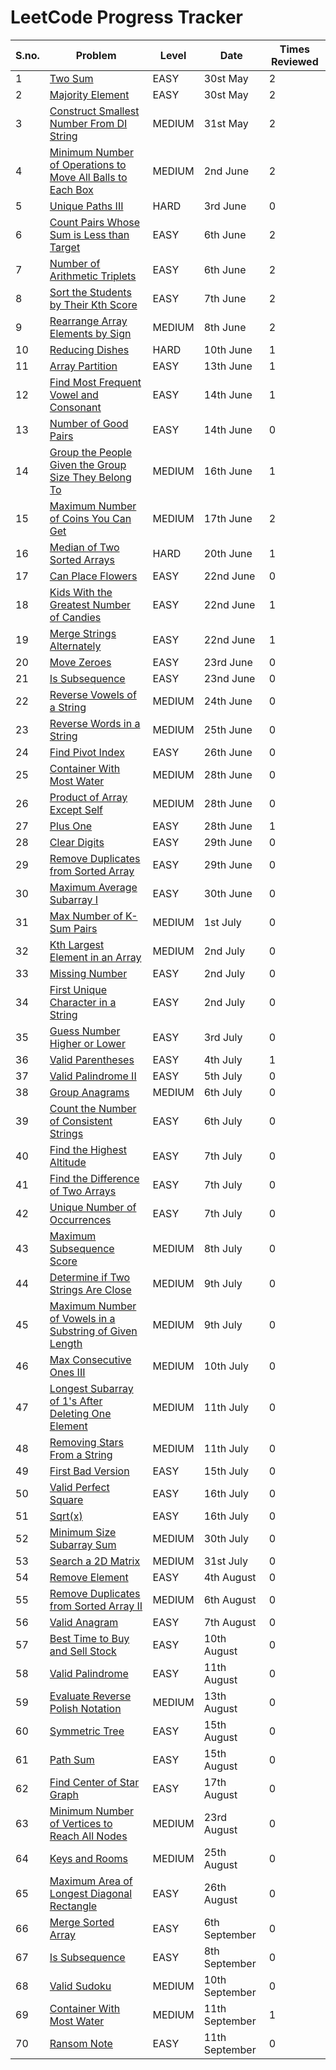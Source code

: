 
# LeetCode Progress Tracker

| S.no. | Problem | Level | Date | Times Reviewed |
|------|---------|----------|--------|--------|
| 1 | [Two Sum](https://leetcode.com/problems/two-sum/) | EASY | 30st May | 2 |
| 2 | [Majority Element](https://leetcode.com/problems/majority-element/) | EASY | 30st May | 2 |
| 3 | [Construct Smallest Number From DI String](https://leetcode.com/problems/construct-smallest-number-from-di-string/) | MEDIUM | 31st May | 2 |
| 4 | [Minimum Number of Operations to Move All Balls to Each Box](https://leetcode.com/problems/minimum-number-of-operations-to-move-all-balls-to-each-box/)| MEDIUM | 2nd June | 2 |
| 5 | [Unique Paths III](https://leetcode.com/problems/unique-paths-iii/) | HARD | 3rd June | 0 |
| 6 | [Count Pairs Whose Sum is Less than Target](https://leetcode.com/problems/count-pairs-whose-sum-is-less-than-target/) | EASY | 6th June | 2 |
| 7 | [Number of Arithmetic Triplets](https://leetcode.com/problems/number-of-arithmetic-triplets/) | EASY | 6th June | 2 |
| 8 | [Sort the Students by Their Kth Score](https://leetcode.com/problems/sort-the-students-by-their-kth-score/) | EASY | 7th June | 2 |
| 9 | [Rearrange Array Elements by Sign](https://leetcode.com/problems/rearrange-array-elements-by-sign/) | MEDIUM | 8th June | 2 |
| 10 | [Reducing Dishes](https://leetcode.com/problems/reducing-dishes/) | HARD | 10th June | 1 |
| 11 | [Array Partition](https://leetcode.com/problems/array-partition/) | EASY | 13th June | 1 |
| 12 | [Find Most Frequent Vowel and Consonant](https://leetcode.com/problems/find-most-frequent-vowel-and-consonant/) | EASY | 14th June | 1 |
| 13 | [Number of Good Pairs](https://leetcode.com/problems/number-of-good-pairs/) | EASY | 14th June | 0 |
| 14 | [Group the People Given the Group Size They Belong To](https://leetcode.com/problems/group-the-people-given-the-group-size-they-belong-to/) | MEDIUM | 16th June | 1 |
| 15 | [Maximum Number of Coins You Can Get](https://leetcode.com/problems/maximum-number-of-coins-you-can-get/) | MEDIUM | 17th June | 2 |
| 16 | [Median of Two Sorted Arrays](https://leetcode.com/problems/median-of-two-sorted-arrays/) | HARD | 20th June | 1 |
| 17 | [Can Place Flowers](https://leetcode.com/problems/can-place-flowers/) | EASY | 22nd June | 0 |
| 18 | [Kids With the Greatest Number of Candies](https://leetcode.com/problems/kids-with-the-greatest-number-of-candies/) | EASY | 22nd June | 1 |
| 19 | [Merge Strings Alternately](https://leetcode.com/problems/merge-strings-alternately/) | EASY | 22nd June | 1 |
| 20 | [Move Zeroes](https://leetcode.com/problems/move-zeroes/) | EASY | 23rd June | 0 |
| 21 | [Is Subsequence](https://leetcode.com/problems/is-subsequence/) | EASY | 23nd June | 0 |
| 22 | [Reverse Vowels of a String](https://leetcode.com/problems/reverse-vowels-of-a-string/) | MEDIUM | 24th June | 0 |
| 23 | [Reverse Words in a String](https://leetcode.com/problems/reverse-words-in-a-string/) | MEDIUM | 25th June | 0 |
| 24 | [Find Pivot Index](https://leetcode.com/problems/find-pivot-index/) | EASY | 26th June | 0 |
| 25 | [Container With Most Water](https://leetcode.com/problems/container-with-most-water/) | MEDIUM | 28th June | 0 |
| 26 | [Product of Array Except Self](https://leetcode.com/problems/product-of-array-except-self/) | MEDIUM | 28th June | 0 |
| 27 | [Plus One](https://leetcode.com/problems/plus-one/) | EASY | 28th June | 1 |
| 28 | [Clear Digits](https://leetcode.com/problems/clear-digits/) | EASY | 29th June | 0 |
| 29 | [Remove Duplicates from Sorted Array](https://leetcode.com/problems/remove-duplicates-from-sorted-array/) | EASY | 29th June | 0 |
| 30 | [Maximum Average Subarray I](https://leetcode.com/problems/maximum-average-subarray-i/) | EASY | 30th June | 0 |
| 31 | [Max Number of K-Sum Pairs](https://leetcode.com/problems/max-number-of-k-sum-pairs/) | MEDIUM | 1st July | 0 |
| 32 | [Kth Largest Element in an Array](https://leetcode.com/problems/kth-largest-element-in-an-array/) | MEDIUM | 2nd July | 0 |
| 33 | [Missing Number](https://leetcode.com/problems/missing-number/) | EASY | 2nd July | 0 |
| 34 | [First Unique Character in a String](https://leetcode.com/problems/first-unique-character-in-a-string/) | EASY | 2nd July | 0 |
| 35 | [Guess Number Higher or Lower](https://leetcode.com/problems/guess-number-higher-or-lower/) | EASY | 3rd July | 0 |
| 36 | [Valid Parentheses](https://leetcode.com/problems/valid-parentheses/) | EASY | 4th July | 1 |
| 37 | [Valid Palindrome II](https://leetcode.com/problems/valid-palindrome-ii/) | EASY | 5th July | 0 |
| 38 | [Group Anagrams](https://leetcode.com/problems/group-anagrams/) | MEDIUM | 6th July | 0 |
| 39 | [Count the Number of Consistent Strings](https://leetcode.com/problems/count-the-number-of-consistent-strings/) | EASY | 6th July | 0 |
| 40 | [Find the Highest Altitude](https://leetcode.com/problems/find-the-highest-altitude/) | EASY | 7th July | 0 |
| 41 | [Find the Difference of Two Arrays](https://leetcode.com/problems/find-the-difference-of-two-arrays/) | EASY | 7th July | 0 |
| 42 | [Unique Number of Occurrences](https://leetcode.com/problems/unique-number-of-occurrences/) | EASY | 7th July | 0 |
| 43 | [Maximum Subsequence Score](https://leetcode.com/problems/maximum-subsequence-score/) | MEDIUM | 8th July | 0 |
| 44 | [Determine if Two Strings Are Close](https://leetcode.com/problems/determine-if-two-strings-are-close/) | MEDIUM | 9th July | 0 |
| 45 | [Maximum Number of Vowels in a Substring of Given Length](https://leetcode.com/problems/maximum-number-of-vowels-in-a-substring-of-given-length/) | MEDIUM | 9th July | 0 |
| 46 | [Max Consecutive Ones III](https://leetcode.com/problems/max-consecutive-ones-iii/) | MEDIUM | 10th July | 0 |
| 47 | [Longest Subarray of 1's After Deleting One Element](https://leetcode.com/problems/longest-subarray-of-1s-after-deleting-one-element/) | MEDIUM | 11th July | 0 |
| 48 | [Removing Stars From a String](https://leetcode.com/problems/removing-stars-from-a-string/) | MEDIUM | 11th July | 0 |
| 49 | [First Bad Version](https://leetcode.com/problems/first-bad-version/) | EASY | 15th July | 0 |
| 50 | [Valid Perfect Square](https://leetcode.com/problems/valid-perfect-square/) | EASY | 16th July | 0 |
| 51 | [Sqrt(x)](https://leetcode.com/problems/sqrtx/) | EASY | 16th July | 0 |
| 52 | [Minimum Size Subarray Sum](https://leetcode.com/problems/minimum-size-subarray-sum/) | MEDIUM | 30th July | 0 |
| 53 | [Search a 2D Matrix](https://leetcode.com/problems/search-a-2d-matrix/) | MEDIUM | 31st July | 0 |
| 54 | [Remove Element](https://leetcode.com/problems/remove-element/) | EASY | 4th August | 0 |
| 55 | [Remove Duplicates from Sorted Array II](https://leetcode.com/problems/remove-duplicates-from-sorted-array-ii/) | MEDIUM | 6th August | 0 |
| 56 | [Valid Anagram](https://leetcode.com/problems/valid-anagram/) | EASY | 7th August | 0 |
| 57 | [Best Time to Buy and Sell Stock](https://leetcode.com/problems/best-time-to-buy-and-sell-stock/) | EASY | 10th August | 0 |
| 58 | [Valid Palindrome](https://leetcode.com/problems/valid-palindrome/) | EASY | 11th August | 0 |
| 59 | [Evaluate Reverse Polish Notation](https://leetcode.com/problems/evaluate-reverse-polish-notation/) | MEDIUM | 13th August | 0 |
| 60 | [Symmetric Tree](https://leetcode.com/problems/symmetric-tree/) | EASY | 15th August | 0 |
| 61 | [Path Sum](https://leetcode.com/problems/path-sum/) | EASY | 15th August | 0 |
| 62 | [Find Center of Star Graph](https://leetcode.com/problems/find-center-of-star-graph/) | EASY | 17th August | 0 |
| 63 | [Minimum Number of Vertices to Reach All Nodes](https://leetcode.com/problems/minimum-number-of-vertices-to-reach-all-nodes/) | MEDIUM | 23rd August | 0 |
| 64 | [Keys and Rooms](https://leetcode.com/problems/keys-and-rooms/) | MEDIUM | 25th August | 0 |
| 65 | [Maximum Area of Longest Diagonal Rectangle](https://leetcode.com/problems/maximum-area-of-longest-diagonal-rectangle/) | EASY | 26th August | 0 |
| 66 | [Merge Sorted Array](https://leetcode.com/problems/merge-sorted-array/) | EASY | 6th September | 0 |
| 67 | [Is Subsequence](https://leetcode.com/problems/is-subsequence/) | EASY | 8th September | 0 |
| 68 | [Valid Sudoku](https://leetcode.com/problems/valid-sudoku/) | MEDIUM | 10th September | 0 |
| 69 | [Container With Most Water](https://leetcode.com/problems/container-with-most-water/) | MEDIUM | 11th September | 1 |
| 70 | [Ransom Note](https://leetcode.com/problems/ransom-note/) | EASY | 11th September | 0 |
